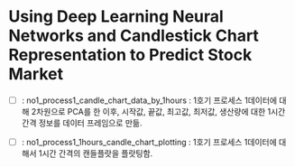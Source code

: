 # Using Deep Learning Neural Networks and Candlestick Chart Representation to Predict Stock Market

- [ ] : no1_process1_candle_chart_data_by_1hours : 1호기 프로세스 1데이터에 대해 2차원으로 PCA를 한 이후, 시작값, 끝값, 최고값, 최저값, 생산량에 대한 1시간 간격 정보를 데이터 프레임으로 만듦.
- [ ] : no1_process1_1hours_candle_chart_plotting : 1호기 프로세스 1데이터에 대해서 1시간 간격의 캔들플랏을 플랏팅함.



